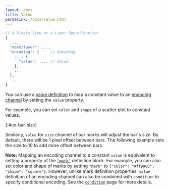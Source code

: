 ```yaml
---
layout: docs
title: Value
permalink: /docs/value.html
---
```


```js
// A Single View or a Layer Specification
{
  ...,
  "mark/layer": ...,
  "encoding": {     // Encoding
    ...: {
      "value": ..., // Value
    },
    ...
  },
  ...
}
```

You can use a [value definition](encoding.html#value-def) to map a constant value to an [encoding channel](encoding.html#channels) by setting the `value` property.

For example, you can set `color` and `shape` of a scatter plot to constant values.

<span class="vl-example" data-name="point_color_shape_constant"></span>

{:#ex-bar-size}

Similarly, `value` for `size` channel of bar marks will adjust the bar's size. By default, there will be 1 pixel offset between bars. The following example sets the size to 10 to add more offset between bars.

<span class="vl-example" data-name="bar_aggregate_size"></span>

**Note:** Mapping an encoding channel to a constant `value` is equivalent to setting a property of the [`"mark"`](mark.html#mark-def) definition block. For example, you can also set color and shape of marks by setting `"mark"` to `{"color": "#ff9900", "shape": "square"}`. However, unlike mark definition properties, `value` definition of an encoding channel can also be combined with `condition` to specify conditional encoding. See the [`condition`](condition.html) page for more details.
